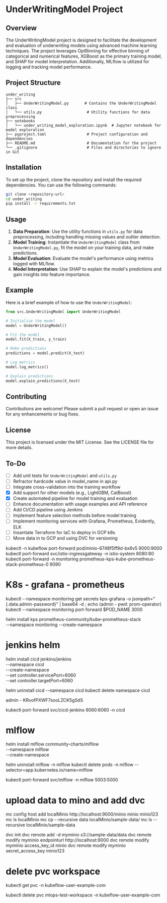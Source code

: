 # UnderWritingModel Project

## Overview
The UnderWritingModel project is designed to facilitate the development and evaluation of underwriting models using advanced machine learning techniques. The project leverages OptBinning for effective binning of categorical and numerical features, XGBoost as the primary training model, and SHAP for model interpretation. Additionally, MLflow is utilized for logging and tracking model performance.

## Project Structure
```
under_writing
├── src
│   ├── UnderWritingModel.py       # Contains the UnderWritingModel class
│   └── utils.py                    # Utility functions for data preprocessing
├── notebooks
│   └── under_writing_model_exploration.ipynb  # Jupyter notebook for model exploration
├── pyproject.toml                  # Project configuration and dependencies
├── README.md                       # Documentation for the project
└── .gitignore                      # Files and directories to ignore in Git
```

## Installation
To set up the project, clone the repository and install the required dependencies. You can use the following commands:

```bash
git clone <repository-url>
cd under_writing
pip install -r requirements.txt
```

## Usage
1. **Data Preparation**: Use the utility functions in `utils.py` for data preprocessing, including handling missing values and outlier detection.
2. **Model Training**: Instantiate the `UnderWritingModel` class from `UnderWritingModel.py`, fit the model on your training data, and make predictions.
3. **Model Evaluation**: Evaluate the model's performance using metrics logged with MLflow.
4. **Model Interpretation**: Use SHAP to explain the model's predictions and gain insights into feature importance.

## Example
Here is a brief example of how to use the `UnderWritingModel`:

```python
from src.UnderWritingModel import UnderWritingModel

# Initialize the model
model = UnderWritingModel()

# Fit the model
model.fit(X_train, y_train)

# Make predictions
predictions = model.predict(X_test)

# Log metrics
model.log_metrics()

# Explain predictions
model.explain_predictions(X_test)
```

## Contributing
Contributions are welcome! Please submit a pull request or open an issue for any enhancements or bug fixes.

## License
This project is licensed under the MIT License. See the LICENSE file for more details.

## To-Do
- [ ] Add unit tests for `UnderWritingModel` and `utils.py`
- [ ] Refractor hardcode value in model_name in api.py 
- [ ] Integrate cross-validation into the training workflow
- [x] Add support for other models (e.g., LightGBM, CatBoost)
- [x] Create automated pipeline for model training and evaluation
- [ ] Enhance documentation with usage examples and API reference
- [ ] Add CI/CD pipeline using Jenkins
- [ ] Implement feature selection methods before model training
- [ ] Implement monitoring services with Grafana, Prometheus, Evidently, ELK 
- [ ] Insantiate Terraform for IaC to deploy in GCP k8s
- [ ] Move data in to GCP and using DVC for versioning

kubectl -n kubeflow port-forward pod/minio-6748f5ff9d-bx6v5 9000:9000
kubectl port-forward svc/istio-ingressgateway -n istio-system 8080:80
kubectl port-forward -n monitoring prometheus-kps-kube-prometheus-stack-prometheus-0 9090

# K8s - grafana - prometheus
kubectl --namespace monitoring get secrets kps-grafana -o jsonpath="{.data.admin-password}" | base64 -d ; echo (admin - pwd: prom-operator)
kubectl --namespace monitoring port-forward $POD_NAME 3000

helm install kps prometheus-community/kube-prometheus-stack \
  --namespace monitoring --create-namespace

# jenkins helm
helm install cicd jenkins/jenkins \
  --namespace cicd \
  --create-namespace \
  --set controller.servicePort=6060 \
  --set controller.targetPort=6060

helm uninstall cicd --namespace cicd
kubectl delete namespace cicd

admin - KRvofPXWF7sooLZCK5gSdS

kubectl port-forward svc/cicd-jenkins 6060:6060 -n cicd

# mlflow
helm install mlflow community-charts/mlflow \
  --namespace mlflow \
  --create-namespace

helm uninstall mlflow -n mlflow
kubectl delete pods -n mlflow --selector=app.kubernetes.io/name=mlflow

kubectl port-forward svc/mlflow -n mlflow 5003:5000

# upload data to mino and add dvc 
mc config host add localMinio http://localhost:9000/minio minio minio123
mc ls localMinio
mc cp --recursive data localMinio/sample-data/
mc ls --recursive localMinio/sample-data

dvc init
dvc remote add -d myminio s3://sample-data/data
dvc remote modify myminio endpointurl http://localhost:9000
dvc remote modify myminio access_key_id minio
dvc remote modify myminio secret_access_key minio123

# delete pvc workspace
kubectl get pvc -n kubeflow-user-example-com

kubectl delete pvc mlops-test-workspace -n kubeflow-user-example-com
